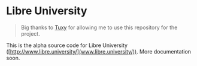 # Libre University

> Big thanks to [Tuxy](https://github.com/tuxy) for allowing me to use this repository for the project.

This is the alpha source code for Libre University ([http://www.libre.university/](www.libre.university/)). More documentation soon.